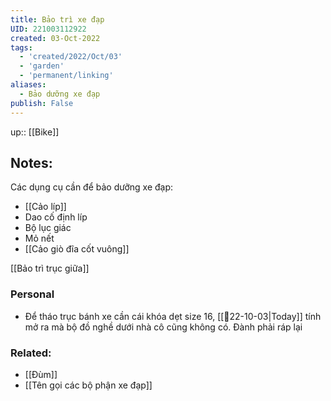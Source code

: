 ```yaml
---
title: Bảo trì xe đạp
UID: 221003112922
created: 03-Oct-2022
tags:
  - 'created/2022/Oct/03'
  - 'garden'
  - 'permanent/linking'
aliases:
  - Bảo dưỡng xe đạp
publish: False
---
```

up:: [[Bike]]
## Notes:
Các dụng cụ cần để bảo dưỡng xe đạp:
- [[Cảo líp]]
- Dao cố định líp
- Bộ lục giác
- Mỏ nết
- [[Cảo giò đĩa cốt vuông]]

[[Bảo trì trục giữa]]

### Personal
- Để tháo trục bánh xe cần cái khóa dẹt size 16, [[📝22-10-03|Today]] tính mở ra mà bộ đồ nghề dưới nhà cô cũng không có. Đành phải ráp lại

### Related:
- [[Đùm]]
- [[Tên gọi các bộ phận xe đạp]]